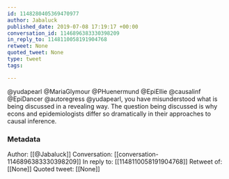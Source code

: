 ```yaml
---
id: 1148280405369470977
author: Jabaluck
published_date: 2019-07-08 17:19:17 +00:00
conversation_id: 1146896383330398209
in_reply_to: 1148110058191904768
retweet: None
quoted_tweet: None
type: tweet
tags:

---
```


@yudapearl @MariaGlymour @PHuenermund @EpiEllie @causalinf @EpiDancer @autoregress @yudapearl, you have misunderstood what is being discussed in a revealing way. The question being discussed is why econs and epidemiologists differ so dramatically in their approaches to causal inference.

### Metadata

Author: [[@Jabaluck]]
Conversation: [[conversation-1146896383330398209]]
In reply to: [[1148110058191904768]]
Retweet of: [[None]]
Quoted tweet: [[None]]
